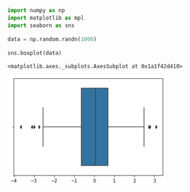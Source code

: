 ```python
import numpy as np
import matplotlib as mpl
import seaborn as sns
```


```python
data = np.random.randn(1000)
```


```python
sns.boxplot(data)
```




    <matplotlib.axes._subplots.AxesSubplot at 0x1a1f42d410>




![png](output_2_1.png)



```python

```


```python

```


```python

```
